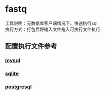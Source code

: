 # fastq
工具说明：无数据库客户端情况下，快速执行sql  
执行方式：打包后将输入文件拖入可执行文件执行

## 配置执行文件参考 
### [mysql](https://github.com/FateKFW/fastq/blob/master/demo/mysql.txt)
### [sqlite](https://github.com/FateKFW/fastq/blob/master/demo/sqlite.txt)
### [postgresql](https://github.com/FateKFW/fastq/blob/master/demo/pg.txt)
